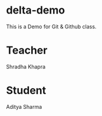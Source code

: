 # delta-demo
This is a Demo for Git &amp; Github class.

# Teacher
Shradha Khapra

# Student
Aditya Sharma